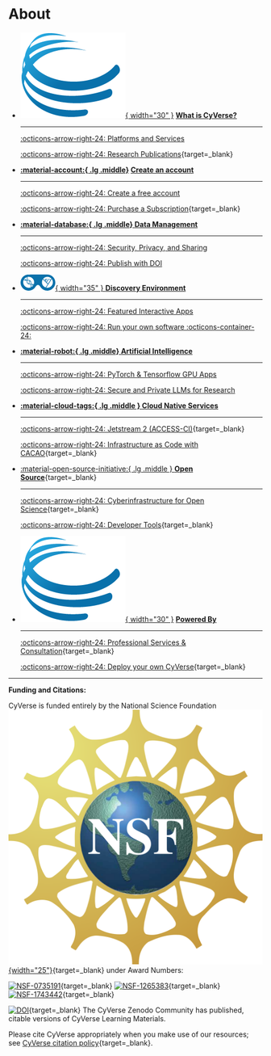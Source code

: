 # About

<div class="grid cards" markdown>

-   [![!What](../assets/de/logos/cyverse_ball_2022.png){ width="30" }](home/what_is_cyverse.md) **[What is CyVerse?](home/what_is_cyverse.md "Find out more about us")**

    ---

    [:octicons-arrow-right-24: Platforms and Services](home/what_is_cyverse.md "Quick overview of CyVerse's capabilities")

    [:octicons-arrow-right-24: Research Publications](https://cyverse.org/publications "List of over 1,400 research peer-reviewed publications that used CyVerse"){target=_blank}

-   **[:material-account:{ .lg .middle}](home/account.md "How to set up your account") [Create an account](home/account.md "How to set up your account")**

    ---

    [:octicons-arrow-right-24: Create a free account](home/account.md "Free accounts are for everyone")

    [:octicons-arrow-right-24: Purchase a Subscription](https://cyverse.org/subscribe "Paid accounts give more computing and data storage"){target=_blank}

-   [**:material-database:{ .lg .middle} __Data Management__**](ds/index.md "Manage your data, your way")

    --- 

    [:octicons-arrow-right-24: Security, Privacy, and Sharing](ds/de/share.md "Learn about our Data Store and secure data enclaves")

    [:octicons-arrow-right-24: Publish with DOI](ds/de/doi.md "Publishing Data with a DataCite DOI in our Data Commons")

-   [![de](../assets/de/de_icon.png){ width="35" } **Discovery Environment**](de/index.md "Makes the cloud feel like your laptop")

    ---

    [:octicons-arrow-right-24: Featured Interactive Apps](de/vice/about.md "Use the latest versions of scientific software like Jupyter, RStudio, Cloud Shell, VS Code, and more")

    [:octicons-arrow-right-24: Run your own software :octicons-container-24:](de/vice/extend_apps.md "Bring your own containerized applications")

-   [**:material-robot:{ .lg .middle} __Artificial Intelligence__**](ai/index.md "Run Generative AI or Predictive AI/ML applications in CyVerse")

    ---

     [:octicons-arrow-right-24: PyTorch & Tensorflow GPU Apps](de/vice/about.md "Run GPU enabled Python applications in our Discovery Environment")

     [:octicons-arrow-right-24: Secure and Private LLMs for Research](de/vice/quick-ollama.md "Run Open Source models (Ollama, DeepSeek, etc)")


-   [**:material-cloud-tags:{ .lg .middle } __Cloud Native Services__**](cloud/index.md "Move your science to the cloud")

    ---

    [:octicons-arrow-right-24: Jetstream 2 (ACCESS-CI)](https://docs.jetstream-cloud.org/ui/cacao/overview/ "Use CyVerse Cloud Automation and Continuous Analysis Orchestration (CACAO) on our partner cloud Jetstream 2"){target=_blank}

    [:octicons-arrow-right-24: Infrastructure as Code with CACAO](cloud/cacao.md "Deploy your workflows to commercial or public cloud in minutes"){target=_blank}

-   [:material-open-source-initiative:{ .lg .middle } __Open Source__](https://docs.cyverse.org "Explore our Open Source Software Stack"){target=_blank} 

    ---

    [:octicons-arrow-right-24: Cyberinfrastructure for Open Science](https://journals.plos.org/ploscompbiol/article?id=10.1371/journal.pcbi.1011270 "Read our latest publication on the 16 year history of CyVerse"){target=_blank}

    [:octicons-arrow-right-24: Developer Tools](https://docs.cyverse.org "Documentation on deploying a CyVerse"){target=_blank}


-   [![!Powered by](../assets/de/logos/cyverse_ball_2022.png "Get Powered by"){ width="30" }](home/powered_by.md) **[Powered By](home/powered_by.md "Bring CyVerse into your organization or cloud provider")**

    ---

    [:octicons-arrow-right-24: Professional Services & Consultation](https://cyverse.org/professional-services){target=_blank}

    [:octicons-arrow-right-24: Deploy your own CyVerse](https://cyverse.org/powered-by-cyverse){target=_blank} 
    

    
</div>


-----------------------------------------------------------------------

**Funding and Citations:**

CyVerse is funded entirely by the National Science Foundation [![NSF](assets/nsf.png){width="25"}](https://nsf.gov){target=_blank} under Award Numbers:

[![NSF-0735191](https://img.shields.io/badge/NSF-0735191-blue.svg)](https://www.nsf.gov/awardsearch/showAward?AWD_ID=0735191){target=_blank}  [![NSF-1265383](https://img.shields.io/badge/NSF-1265383-blue.svg)](https://www.nsf.gov/awardsearch/showAward?AWD_ID=1265383){target=_blank}  [![NSF-1743442](https://img.shields.io/badge/NSF-1743442-blue.svg)](https://www.nsf.gov/awardsearch/showAward?AWD_ID=1743442){target=_blank}

[![DOI](https://img.shields.io/badge/Zenodo-CyVerse%20Community-blue)](https://zenodo.org/communities/cyverse){target=_blank} The CyVerse Zenodo Community has published, citable versions of CyVerse Learning Materials.

Please cite CyVerse appropriately when you make use of our resources; see [CyVerse citation policy](https://cyverse.org/policies/cite-cyverse){target=_blank}.